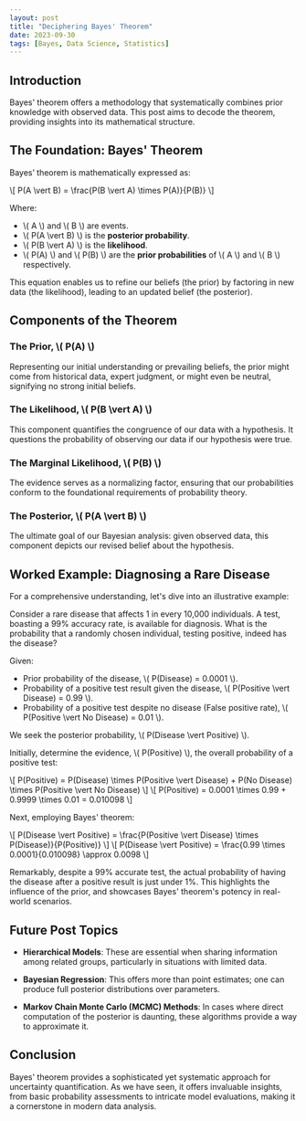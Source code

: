 ```yaml
---
layout: post
title: "Deciphering Bayes' Theorem"
date: 2023-09-30
tags: [Bayes, Data Science, Statistics]
---
```


## Introduction

Bayes' theorem offers a methodology that systematically combines prior knowledge with observed data. This post aims to decode the theorem, providing insights into its mathematical structure.

## The Foundation: Bayes' Theorem

Bayes’ theorem is mathematically expressed as:

\\[ P(A \\vert B) = \\frac{P(B \\vert A) \\times P(A)}{P(B)} \\]

Where:

- \\( A \\) and \\( B \\) are events.
- \\( P(A \\vert B) \\) is the **posterior probability**.
- \\( P(B \\vert A) \\) is the **likelihood**.
- \\( P(A) \\) and \\( P(B) \\) are the **prior probabilities** of \\( A \\) and \\( B \\) respectively.

This equation enables us to refine our beliefs (the prior) by factoring in new data (the likelihood), leading to an updated belief (the posterior).

## Components of the Theorem

### The Prior, \\( P(A) \\)

Representing our initial understanding or prevailing beliefs, the prior might come from historical data, expert judgment, or might even be neutral, signifying no strong initial beliefs.

### The Likelihood, \\( P(B \\vert A) \\)

This component quantifies the congruence of our data with a hypothesis. It questions the probability of observing our data if our hypothesis were true.

### The Marginal Likelihood, \\( P(B) \\)

The evidence serves as a normalizing factor, ensuring that our probabilities conform to the foundational requirements of probability theory.

### The Posterior, \\( P(A \\vert B) \\)

The ultimate goal of our Bayesian analysis: given observed data, this component depicts our revised belief about the hypothesis.

## Worked Example: Diagnosing a Rare Disease

For a comprehensive understanding, let's dive into an illustrative example:

Consider a rare disease that affects 1 in every 10,000 individuals. A test, boasting a 99% accuracy rate, is available for diagnosis. What is the probability that a randomly chosen individual, testing positive, indeed has the disease?

Given:
- Prior probability of the disease, \\( P(Disease) = 0.0001 \\).
- Probability of a positive test result given the disease, \\( P(Positive \\vert Disease) = 0.99 \\).
- Probability of a positive test despite no disease (False positive rate), \\( P(Positive \\vert No Disease) = 0.01 \\).

We seek the posterior probability, \\( P(Disease \\vert Positive) \\).

Initially, determine the evidence, \\( P(Positive) \\), the overall probability of a positive test:

\\[ P(Positive) = P(Disease) \\times P(Positive \\vert Disease) + P(No Disease) \\times P(Positive \\vert No Disease) \\]
\\[ P(Positive) = 0.0001 \\times 0.99 + 0.9999 \\times 0.01 = 0.010098 \\]

Next, employing Bayes' theorem:

\\[ P(Disease \\vert Positive) = \\frac{P(Positive \\vert Disease) \\times P(Disease)}{P(Positive)} \\]
\\[ P(Disease \\vert Positive) = \\frac{0.99 \\times 0.0001}{0.010098} \\approx 0.0098 \\]

Remarkably, despite a 99% accurate test, the actual probability of having the disease after a positive result is just under 1%. This highlights the influence of the prior, and showcases Bayes' theorem's potency in real-world scenarios.

## Future Post Topics

- **Hierarchical Models**: These are essential when sharing information among related groups, particularly in situations with limited data.

- **Bayesian Regression**: This offers more than point estimates; one can produce full posterior distributions over parameters.

- **Markov Chain Monte Carlo (MCMC) Methods**: In cases where direct computation of the posterior is daunting, these algorithms provide a way to approximate it.

## Conclusion

Bayes' theorem provides a sophisticated yet systematic approach for uncertainty quantification. As we have seen, it offers invaluable insights, from basic probability assessments to intricate model evaluations, making it a cornerstone in modern data analysis.

